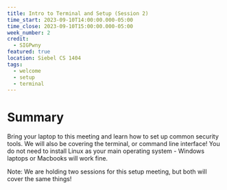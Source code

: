 ```yaml
---
title: Intro to Terminal and Setup (Session 2)
time_start: 2023-09-10T14:00:00.000-05:00
time_close: 2023-09-10T15:00:00.000-05:00
week_number: 2
credit:
  - SIGPwny
featured: true
location: Siebel CS 1404
tags:
  - welcome
  - setup
  - terminal
---
```

# Summary
Bring your laptop to this meeting and learn how to set up common security tools. We will also be covering the terminal, or command line interface! You do not need to install Linux as your main operating system - Windows laptops or Macbooks will work fine.

Note: We are holding two sessions for this setup meeting, but both will cover the same things!
